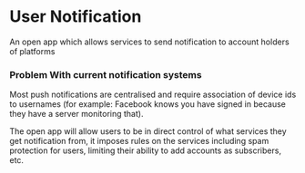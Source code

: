 # User Notification 

An open app which allows services to send notification to account holders of platforms

### Problem With current notification systems
Most push notifications are centralised and require association of device ids to usernames (for example: Facebook knows you have signed in because they have a server monitoring that). 

The open app will allow users to be in direct control of what services they get notification from, it imposes rules on the services including spam protection for users, limiting their ability to add accounts as subscribers, etc.

